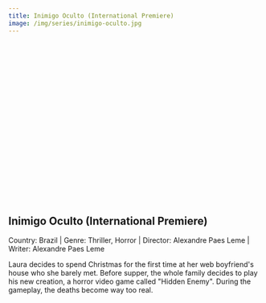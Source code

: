 ```yaml
---
title: Inimigo Oculto (International Premiere)
image: /img/series/inimigo-oculto.jpg
---
```

<iframe width="560" height="315" src="" frameborder="0" allow="accelerometer; autoplay; encrypted-media; gyroscope; picture-in-picture" allowfullscreen></iframe>

## Inimigo Oculto (International Premiere)
Country: Brazil | Genre: Thriller, Horror | Director: Alexandre Paes Leme | Writer: Alexandre Paes Leme

Laura decides to spend Christmas for the first time at her web boyfriend's house who she barely met. Before supper, the whole family decides to play his new creation, a horror video game called "Hidden Enemy". During the gameplay, the deaths become way too real.